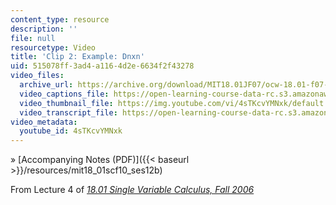 ```yaml
---
content_type: resource
description: ''
file: null
resourcetype: Video
title: 'Clip 2: Example: Dnxn'
uid: 515078ff-3ad4-a116-4d2e-6634f2f43278
video_files:
  archive_url: https://archive.org/download/MIT18.01JF07/ocw-18.01-f07-lec04_300k.mp4
  video_captions_file: https://open-learning-course-data-rc.s3.amazonaws.com/18-01sc-single-variable-calculus-fall-2010/ed5945f4d0175c2aa1e056d8f2fde2f3_4sTKcvYMNxk.vtt
  video_thumbnail_file: https://img.youtube.com/vi/4sTKcvYMNxk/default.jpg
  video_transcript_file: https://open-learning-course-data-rc.s3.amazonaws.com/18-01sc-single-variable-calculus-fall-2010/fdf322554876cf34b68ff60ff40fd473_4sTKcvYMNxk.pdf
video_metadata:
  youtube_id: 4sTKcvYMNxk
---
```


» [Accompanying Notes (PDF)]({{< baseurl >}}/resources/mit18_01scf10_ses12b)

From Lecture 4 of [_18.01 Single Variable Calculus, Fall 2006_](/courses/18-01-single-variable-calculus-fall-2006/pages/video-lectures)